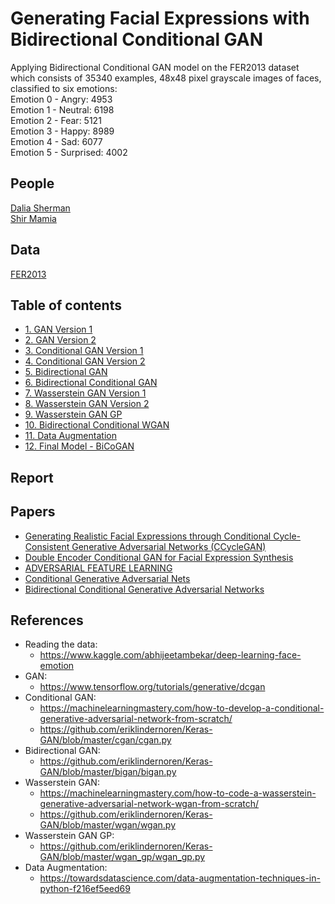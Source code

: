# Generating Facial Expressions with Bidirectional Conditional GAN
Applying Bidirectional Conditional GAN model on the FER2013 dataset which consists of 35340 examples, 48x48 pixel grayscale images of faces, classified to six emotions:  
Emotion 0 - Angry: 4953  
Emotion 1 - Neutral: 6198  
Emotion 2 - Fear: 5121  
Emotion 3 - Happy: 8989  
Emotion 4 - Sad: 6077  
Emotion 5 - Surprised: 4002

## People
[Dalia Sherman](https://github.com/Dalia-Sher)  
[Shir Mamia](https://github.com/ShirMamia)

## Data
[FER2013](https://www.kaggle.com/ashishpatel26/facial-expression-recognitionferchallenge)

## Table of contents
* [1. GAN Version 1](https://github.com/Dalia-Sher/Generating-Facial-Expressions-Bidirectional-Conditional-WGAN/blob/main/01.GAN_Version_1.ipynb)  
* [2. GAN Version 2](https://github.com/Dalia-Sher/Generating-Facial-Expressions-Bidirectional-Conditional-WGAN/blob/main/02.GAN_Version_2.ipynb)  
* [3. Conditional GAN Version 1](https://github.com/Dalia-Sher/Generating-Facial-Expressions-Bidirectional-Conditional-WGAN/blob/main/03.Conditional_GAN_Version_1.ipynb)  
* [4. Conditional GAN Version 2](https://github.com/Dalia-Sher/Generating-Facial-Expressions-Bidirectional-Conditional-WGAN/blob/main/04.Conditional_GAN_Version_2.ipynb)  
* [5. Bidirectional GAN](https://github.com/Dalia-Sher/Generating-Facial-Expressions-Bidirectional-Conditional-WGAN/blob/main/05.Bidirectional_GAN.ipynb)  
* [6. Bidirectional Conditional GAN](https://github.com/Dalia-Sher/Generating-Facial-Expressions-Bidirectional-Conditional-WGAN/blob/main/06.Bidirectional_Conditional_GAN.ipynb)  
* [7. Wasserstein GAN Version 1](https://github.com/Dalia-Sher/Generating-Facial-Expressions-Bidirectional-Conditional-WGAN/blob/main/07.Wasserstein_GAN_Version_1.ipynb)  
* [8. Wasserstein GAN Version 2](https://github.com/Dalia-Sher/Generating-Facial-Expressions-Bidirectional-Conditional-WGAN/blob/main/08.Wasserstein_GAN_Version_2.ipynb)  
* [9. Wasserstein GAN GP](https://github.com/Dalia-Sher/Generating-Facial-Expressions-Bidirectional-Conditional-WGAN/blob/main/09.Wasserstein_GAN_GP.ipynb)  
* [10. Bidirectional Conditional WGAN](https://github.com/Dalia-Sher/Generating-Facial-Expressions-Bidirectional-Conditional-WGAN/blob/main/10.Bidirectional_Conditional_WGAN.ipynb)  
* [11. Data Augmentation](https://github.com/Dalia-Sher/Generating-Facial-Expressions-Bidirectional-Conditional-GAN/blob/main/11.Data_Augmentation.ipynb)  
* [12. Final Model - BiCoGAN](https://github.com/Dalia-Sher/Generating-Facial-Expressions-Bidirectional-Conditional-GAN/blob/main/12.Final_Model_BiCoGAN.ipynb)

## Report

## Papers
* [Generating Realistic Facial Expressions through Conditional Cycle-Consistent Generative Adversarial Networks (CCycleGAN)](https://openreview.net/pdf?id=HJg6j3-oeB)
* [Double Encoder Conditional GAN for Facial Expression Synthesis](https://ieeexplore.ieee.org/document/8483579)
* [ADVERSARIAL FEATURE LEARNING](https://openreview.net/pdf?id=BJtNZAFgg)
* [Conditional Generative Adversarial Nets](https://arxiv.org/pdf/1411.1784.pdf)
* [Bidirectional Conditional Generative Adversarial Networks](https://arxiv.org/pdf/1711.07461.pdf)


## References
* Reading the data: 
  * https://www.kaggle.com/abhijeetambekar/deep-learning-face-emotion
* GAN: 
  * https://www.tensorflow.org/tutorials/generative/dcgan 
* Conditional GAN: 
  * https://machinelearningmastery.com/how-to-develop-a-conditional-generative-adversarial-network-from-scratch/
  * https://github.com/eriklindernoren/Keras-GAN/blob/master/cgan/cgan.py
* Bidirectional GAN: 
  * https://github.com/eriklindernoren/Keras-GAN/blob/master/bigan/bigan.py
* Wasserstein GAN: 
  * https://machinelearningmastery.com/how-to-code-a-wasserstein-generative-adversarial-network-wgan-from-scratch/  
  * https://github.com/eriklindernoren/Keras-GAN/blob/master/wgan/wgan.py
* Wasserstein GAN GP: 
  * https://github.com/eriklindernoren/Keras-GAN/blob/master/wgan_gp/wgan_gp.py
* Data Augmentation:
  * https://towardsdatascience.com/data-augmentation-techniques-in-python-f216ef5eed69
